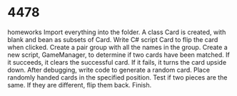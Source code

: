 # 4478
homeworks
Import everything into the folder. 
A class Card is created, with blank and bean as subsets of Card. Write C# script Card to flip the card when clicked. 
Create a pair group with all the names in the group. 
Create a new script, GameManager, to determine if two cards have been matched. 
If it succeeds, it clears the successful card. If it fails, it turns the card upside down. 
After debugging, write code to generate a random card. 
Place randomly handed cards in the specified position. 
Test if two pieces are the same. If they are different, flip them back.
Finish.
